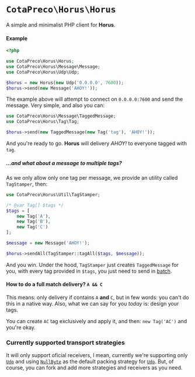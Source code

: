 # `CotaPreco\Horus\Horus`
A simple and minimalist PHP client for **Horus**.

#### Example
```PHP
<?php

use CotaPreco\Horus\Horus;
use CotaPreco\Horus\Message\Message;
use CotaPreco\Horus\Udp\Udp;

$horus = new Horus(new Udp('0.0.0.0', 7600));
$horus->send(new Message('AHOY!'));
```

The example above will attempt to connect on `0.0.0.0:7600` and send the message. Very simple, and also you can:

```PHP
use CotaPreco\Horus\Message\TaggedMessage;
use CotaPreco\Horus\Tag\Tag;

$horus->send(new TaggedMessage(new Tag('tag'), 'AHOY!'));
```

And you're ready to go. **Horus** will delivery *AHOY!* to everyone tagged with `tag`.

##### ...and what about a message to multiple tags?
As we only allow only one tag per message, we provide an utility called `TagStamper`, then:

```PHP
use CotaPreco\Horus\Util\TagStamper;

/* @var Tag[] $tags */
$tags = [
    new Tag('A'),
    new Tag('B'),
    new Tag('C')
];

$message = new Message('AHOY!');

$horus->sendAll(TagStamper::tagAll($tags, $message));
```

And you win. Under the hood, `TagStamper` just creates `TaggedMessage` for you, with every tag provided in `$tags`, you just need to send in [batch](https://github.com/CotaPreco/Horus/blob/develop/clients/php/src/CotaPreco/Horus/Horus.php#L36).

#### How to do a full match delivery? `A && C`
This means: only delivery if contains `A` **and** `C`, but in few words: you can't do this in a native way. Also, what we can say for you *today* is: design your tags.

You can create `AC` tag exclusively and apply it, and then: `new Tag('AC')` and you're okay.

### Currently supported transport strategies
It will only support oficial receivers, I mean, currently we're supporting only [`Udp`](https://github.com/CotaPreco/Horus/blob/develop/clients/php/src/CotaPreco/Horus/Udp/Udp.php) and using [`NullByte`](https://github.com/CotaPreco/Horus/blob/develop/clients/php/src/CotaPreco/Horus/Udp/PackingStrategy/NullByte.php) as the default packing strategy for [`Udp`](https://github.com/CotaPreco/Horus/blob/develop/clients/php/src/CotaPreco/Horus/Udp/Udp.php). But, of course, you can fork and add more strategies and receivers as you need.
